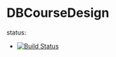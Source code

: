 # DBCourseDesign
status:
- [![Build Status](https://travis-ci.com/KHAKhazeus/DBCourseDesign.svg?branch=master)](https://travis-ci.com/KHAKhazeus/DBCourseDesign)
